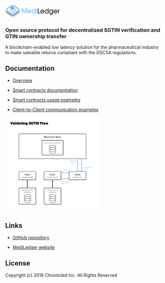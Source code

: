 <a href="https://www.mediledger.com"><img src="mediledger.png" width="35%"></a>

### Open source protocol for decentralized SGTIN verification and GTIN ownership transfer

A blockchain-enabled low latency solution for the pharmaceutical industry to make saleable returns compliant with the DSCSA regulations.

## Documentation
* [Overview](overview/README.md)

* [Smart contracts documentation](https://chronicled.github.io/mediledger/docs/CompanyDirectoryInterface/)

* [Smart contracts usage examples](examples/smart-contract-examples/README.md)

* [Client-to-Client communication examples](examples/client-client-examples/README.md)

<a href="examples/3-Gtin-Lookup.md"><img src="overview/validate-sgtin.png" width="60%"></a>

## Links

* [GitHub repository](https://github.com/mediledger/saleable-returns)

* [MediLedger website](https://www.mediledger.com)

## License
Copyright (c) 2018 Chronicled Inc. All Rights Reserved
